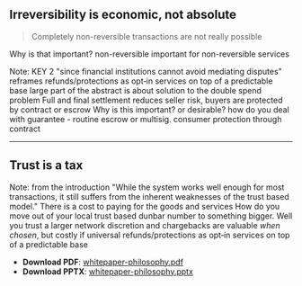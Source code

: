 ## Irreversibility is **economic**, not absolute

> Completely non-reversible transactions are not really possible

Why is that important?
non-reversible important for non-reversible services 

Note:
KEY 2
"since financial institutions cannot avoid mediating disputes"
reframes refunds/protections as opt‑in services on top of a predictable base
large part of the abstract is about solution to the double spend problem
Full and final settlement reduces seller risk, buyers are protected by contract or escrow
Why is this important? or desirable?
how do you deal with guarantee - routine escrow or multisig. consumer protection through contract

---
## Trust is a **tax**

Note:
from the introduction
"While the system works well enough for
most transactions, it still suffers from the inherent weaknesses of the trust based model."
There is a cost to paying for the goods and services
How do you move out of your local trust based dunbar number to something bigger. Well you trust a larger network
discretion and chargebacks are valuable *when chosen*, but costly if universal
refunds/protections as opt‑in services on top of a predictable base

- **Download PDF**: [whitepaper-philosophy.pdf](whitepaper-philosophy.pdf)
- **Download PPTX**: [whitepaper-philosophy.pptx](whitepaper-philosophy.pptx)